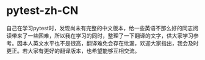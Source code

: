 # pytest-zh-CN
自己在学习pytest时，发现尚未有完整的中文版本，给一些英语不那么好的同志阅读带来了一些困难，所以我在学习的同时，整理了一下翻译的文字，供大家学习参考。因本人英文水平也不是很高，翻译难免会存在纰漏，欢迎大家指出，我会及时更正。若大家有更好的翻译版本，也希望能够互相交流。
